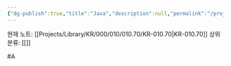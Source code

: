 ```yaml
---
{"dg-publish":true,"title":"Java","description":null,"permalink":"/projects/library/kr/000/010/010-70/kr-010-70/","dgPassFrontmatter":true,"noteIcon":"0","created":"2025-07-12T23:25:21.286+09:00","updated":"2025-07-12T23:26:43.202+09:00"}
---
```


현재 노트: [[Projects/Library/KR/000/010/010.70/KR-010.70\|KR-010.70]] 
상위 분류: [[]] 

#A